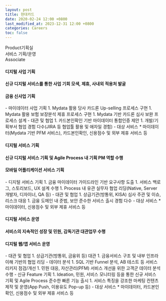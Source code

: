 ```yaml
---
layout: post
title: 현대카드
date: 2020-02-24 12:00 +0800
last_modified_at: 2023-12-31 12:00 +0800
categories: Careers
toc: false
---
```

Product기획실<br>서비스 기획/운영<br>Associate

#### 디지털 사업 기획

#### 신규 디지털 서비스를 통한 사업 기회 모색, 제휴, 사내외 적용처 발굴

<h4>금융 신사업 기획</h4>
- 마이데이터 사업 기획
    1. Mydata 활용 당사 카드론 Up-selling 프로세스 구현
    1. Mydata 활용 보험 보장분석 제휴 프로세스 구현
    1. Mydata 기반 카드론 심사 보완 프로세스 설계
- 대관 및 협업
    1. 카드본인확인 기반 마이데이터 통합인증 제안
    1. 개발/기획부서 협업 경험 다수(JIRA 등 협업툴 활용 및 애자일 경험)
- 대상 서비스
  * 마이데이터(Mydata 기반 PFM 서비스), 카드본인확인, 신용점수 및 외부 제휴 서비스 등

#### 디지털 서비스 기획

#### 신규 디지털 서비스 기획 및 Agile Process 내 기획 PM 역할 수행

<h4>모바일 어플리케이션 서비스 기획</h4>
- 디지털 서비스 기획
    1. 금융 마이데이터 가이드라인 기반 요구사항 도출
    1. 서비스 백로그, 스토리보드, UX 설계 수행
    1. Process 내 유관 실무자 협업 리딩(Native, Server 개발자, 디자이너, QA 등)
- 대관 및 협업
    1. 상급기관(방통위, KISA) 심사 주관 및 이슈, 리스크 대응
    1. 금융 도메인 내 준법, 보안 준수한 서비스 출시 경험 다수
- 대상 서비스
  * 마이데이터, 신용점수 및 외부 제휴 서비스 등

#### 디지털 서비스 운영

#### 서비스의 지속적인 성장 및 민원, 감독기관 대관업무 수행

<h4>디지털 웹/앱 서비스 운영</h4>
- 대관 및 협업
    1. 상급기관(방통위, 금융위 등) 대관
    1. 금융서비스 구조 및 내부 인프라 이해 기반의 협업 리딩
- 데이터 분석
    1. SQL 기반 Funnel 분석, AB 테스트 등 서비스 리키지 점검/개선
    1. 민원 대응, 자산관리(PFM) 서비스 개선을 위한 고객군 데이터 분석 수행
- 신규 Feature 기획
    1. Ideation, 민원, 서비스 모니터링 등을 통한 신규 서비스 기획 및 Agile Process 준수한 빠른 기능 출시
    1. 서비스 특징을 강조한 마케팅 컨텐츠 제작 및 운영(App Push, 이용유도 Pop-up 등)
- 대상 서비스
  * 마이데이터, 카드본인확인, 신용점수 및 외부 제휴 서비스 등